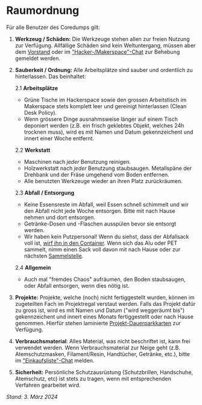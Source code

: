 # Raumordnung

Für alle Benutzer des Coredumps gilt:

1. **Werkzeug / Schäden:** Die Werkzeuge stehen allen zur freien Nutzung
   zur Verfügung. Allfällige Schäden sind kein Weltuntergang, müssen
   aber dem [Vorstand](../verein/vorstand.md) oder im
   ["Hacker-/Makerspace"-Chat](https://chat.coredump.ch/coredump/channels/hacker-makerspace)
   zur Behebung gemeldet werden.

2. **Sauberkeit / Ordnung:** Alle Arbeitsplätze sind sauber und ordentlich zu
   hinterlassen. Das beinhaltet:

   2.1 **Arbeitsplätze**

   - Grüne Tische im Hackerspace sowie den grossen Arbeitstisch im Makerspace
     stets komplett leer und gereinigt hinterlassen (Clean Desk Policy).
   - Wenn grössere Dinge ausnahmsweise länger auf einem Tisch deponiert werden
     (z.B. ein frisch geklebtes Objekt, welches 24h trocknen muss), wird es mit
     Namen und Datum gekennzeichent und innert einer Woche entfernt.

   2.2 **Werkstatt**

   - Maschinen nach _jeder_ Benutzung reinigen.
   - Holzwerkstatt nach _jeder_ Benutzung staubsaugen. Metallspäne der Drehbank
     und der Fräse umgehend vom Boden entfernen.
   - Alle benutzten Werkzeuge wieder an ihren Platz zurückräumen.

   2.3 **Abfall / Entsorgung**

   - Keine Essensreste im Abfall, weil Essen schnell schimmelt und wir den
     Abfall nicht jede Woche entsorgen. Bitte mit nach Hause nehmen und dort
     entsorgen.
   - Getränke-Dosen und -Flaschen ausspülen bevor sie entsorgt werden.
   - Wir haben kein Putzpersonal! Wenn du siehst, dass der Abfallsack voll ist,
     [wirf ihn in den
     Container](../raumnutzung/entsorgung.md#regulärer-abfall). Wenn sich das
     Alu oder PET sammelt, nimm einen Sack voll davon mit nach Hause oder zur
     nächsten
     [Sammelstelle](../raumnutzung/entsorgung.md#sammelstellen-glas--alu--pet--etc).

   2.4 **Allgemein**

   - Auch mal "fremdes Chaos" aufräumen, den Boden staubsaugen, oder
     Abfall entsorgen, wenn dies nötig ist.

3. **Projekte:** Projekte, welche (noch) nicht fertiggestellt wurden, können im
   zugeteilten Fach im Projektregal verstaut werden. Falls das Projekt dafür zu
   gross ist, wird es mit Namen und Datum ("wird weggeräumt bis")
   gekennzeichent und innert eines Monats fertiggestellt oder nach Hause
   genommen. Hierfür stehen laminierte
   [Projekt-Dauerparkkarten](img/dauerparkkarte.jpg) zur Verfügung.

4. **Verbrauchsmaterial**: Alles Material, was nicht beschriftet ist, kann frei
   verwendet werden. Wenn Verbrauchsmaterial zur Neige geht (z.B.
   Atemschutzmasken, Filament/Resin, Handtücher, Getränke, etc.), bitte im
   ["Einkaufsliste"-Chat](https://chat.coredump.ch/coredump/channels/einkaufsliste)
   melden.

5. **Sicherheit:** Persönliche Schutzausrüstung (Schutzbrillen,
   Handschuhe, Atemschutz, etc) ist stets zu tragen, wenn mit
   entsprechenden Verfahren gearbeitet wird.

_Stand: 3. März 2024_
